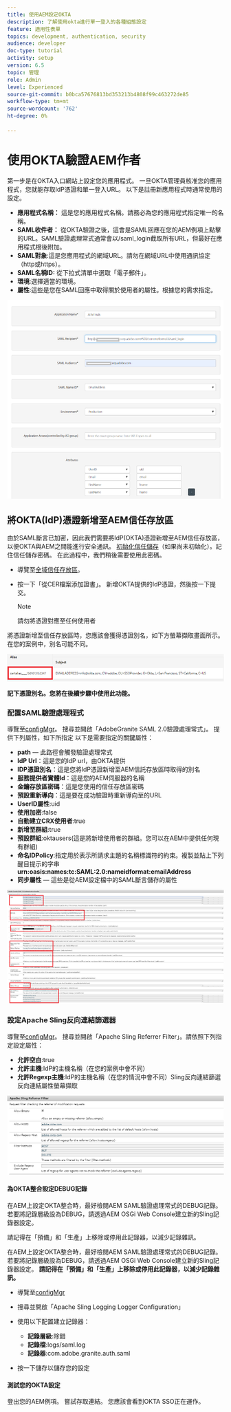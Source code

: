 ```yaml
---
title: 使用AEM設定OKTA
description: 了解使用okta進行單一登入的各種組態設定
feature: 適用性表單
topics: development, authentication, security
audience: developer
doc-type: tutorial
activity: setup
version: 6.5
topic: 管理
role: Admin
level: Experienced
source-git-commit: b0bca57676813bd353213b4808f99c463272de85
workflow-type: tm+mt
source-wordcount: '762'
ht-degree: 0%

---
```



# 使用OKTA驗證AEM作者

第一步是在OKTA入口網站上設定您的應用程式。 一旦OKTA管理員核准您的應用程式，您就能存取IdP憑證和單一登入URL。 以下是註冊新應用程式時通常使用的設定。

* **應用程式名稱：** 這是您的應用程式名稱。請務必為您的應用程式指定唯一的名稱。
* **SAML收件者：** 從OKTA驗證之後，這會是SAML回應在您的AEM例項上點擊的URL。SAML驗證處理常式通常會以/saml_login截取所有URL，但最好在應用程式根後附加。
* **SAML對象**:這是您應用程式的網域URL。請勿在網域URL中使用通訊協定（http或https）。
* **SAML名稱ID:** 從下拉式清單中選取「電子郵件」。
* **環境**:選擇適當的環境。
* **屬性**:這些是您在SAML回應中取得關於使用者的屬性。根據您的需求指定。


![okta應用程式](assets/okta-app-settings-blurred.PNG)


## 將OKTA(IdP)憑證新增至AEM信任存放區

由於SAML斷言已加密，因此我們需要將IdP(OKTA)憑證新增至AEM信任存放區，以便OKTA與AEM之間能進行安全通訊。
[初始化信任儲存](http://localhost:4502/libs/granite/security/content/truststore.html)（如果尚未初始化）。記住信任儲存密碼。 在此過程中，我們稍後需要使用此密碼。

* 導覽至[全域信任存放區](http://localhost:4502/libs/granite/security/content/truststore.html)。
* 按一下「從CER檔案添加證書」。 新增OKTA提供的IdP憑證，然後按一下提交。

   >[!NOTE]
   >
   >請勿將憑證對應至任何使用者

將憑證新增至信任存放區時，您應該會獲得憑證別名，如下方螢幕擷取畫面所示。 在您的案例中，別名可能不同。

![憑證別名](assets/cert-alias.PNG)

**記下憑證別名。您將在後續步驟中使用此功能。**

### 配置SAML驗證處理程式

導覽至[configMgr](http://localhost:4502/system/console/configMgr)。
搜尋並開啟「AdobeGranite SAML 2.0驗證處理常式」。
提供下列屬性，如下所指定
以下是需要指定的關鍵屬性：

* **path**  — 此路徑會觸發驗證處理常式
* **IdP Url**：這是您的IdP url，由OKTA提供
* **IDP憑證別名**：這是您將IdP憑證新增至AEM信託存放區時取得的別名
* **服務提供者實體Id**：這是您的AEM伺服器的名稱
* **金鑰存放區密碼**：這是您使用的信任存放區密碼
* **預設重新導向**：這是要在成功驗證時重新導向至的URL
* **UserID屬性**:uid
* **使用加密**:false
* **自動建立CRX使用者**:true
* **新增至群組**:true
* **預設群組**:oktausers(這是將新增使用者的群組。您可以在AEM中提供任何現有群組)
* **命名IDPolicy**:指定用於表示所請求主題的名稱標識符的約束。複製並貼上下列醒目提示的字串&#x200B;**urn:oasis:names:tc:SAML:2.0:nameidformat:emailAddress**
* **同步屬性**  — 這些是從AEM設定檔中的SAML斷言儲存的屬性

![saml-authentication-handler](assets/saml-authentication-settings-blurred.PNG)

### 設定Apache Sling反向連結篩選器

導覽至[configMgr](http://localhost:4502/system/console/configMgr)。
搜尋並開啟「Apache Sling Referrer Filter」。請依照下列指定設定屬性：

* **允許空白**:true
* **允許主機**:IdP的主機名稱（在您的案例中會不同）
* **允許Regexp主機**:IdP的主機名稱（在您的情況中會不同）Sling反向連結篩選反向連結屬性螢幕擷取

![反向連結篩選](assets/sling-referrer-filter.PNG)

#### 為OKTA整合設定DEBUG記錄

在AEM上設定OKTA整合時，最好檢閱AEM SAML驗證處理常式的DEBUG記錄。 若要將記錄層級設為DEBUG，請透過AEM OSGi Web Console建立新的Sling記錄器設定。

請記得在「預備」和「生產」上移除或停用此記錄器，以減少記錄雜訊。

在AEM上設定OKTA整合時，最好檢閱AEM SAML驗證處理常式的DEBUG記錄。 若要將記錄層級設為DEBUG，請透過AEM OSGi Web Console建立新的Sling記錄器設定。
**請記得在「預備」和「生產」上移除或停用此記錄器，以減少記錄雜訊。**
* 導覽至[configMgr](http://localhost:4502/system/console/configMgr)

* 搜尋並開啟「Apache Sling Logging Logger Configuration」
* 使用以下配置建立記錄器：
   * **記錄層級**:除錯
   * **記錄檔**:logs/saml.log
   * **記錄器**:com.adobe.granite.auth.saml
* 按一下儲存以儲存您的設定



#### 測試您的OKTA設定

登出您的AEM例項。 嘗試存取連結。 您應該會看到OKTA SSO正在運作。
